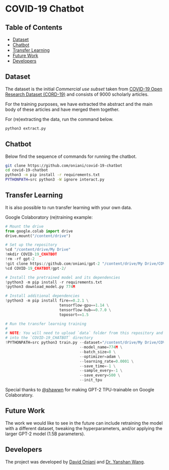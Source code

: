 # COVID-19 Chatbot

## Table of Contents

- [Dataset](#dataset)
- [Chatbot](#chatbot)
- [Transfer Learning](#transfer-learning)
- [Future Work](#future-work)
- [Developers](#developers)

## Dataset

The dataset is the initial _Commercial use subset_ taken from
[COVID-19 Open Research Dataset (CORD-19)](https://pages.semanticscholar.org/coronavirus-research)
and consists of 9000 scholarly articles.

For the training purposes, we have extracted the abstract and the main body of
these articles and have merged them together.

For (re)extracting the data, run the command below.

```sh
python3 extract.py
```

## Chatbot

Below find the sequence of commands for running the chatbot.

```sh
git clone https://github.com/oniani/covid-19-chatbot
cd covid-19-chatbot
python3 -m pip install -r requirements.txt
PYTHONPATH=src python3 -W ignore interact.py
```

## Transfer Learning

It is also possible to run transfer learning with your own data.

Google Colaboratory (re)training example:

```python
# Mount the drive
from google.colab import drive
drive.mount("/content/drive")

# Set up the repository
%cd "/content/drive/My Drive"
!mkdir COVID-19_CHATBOT
!rm -rf gpt-2
!git clone https://github.com/oniani/gpt-2 "/content/drive/My Drive/COVID-19_CHATBOT/gpt-2/"
%cd COVID-19_CHATBOT/gpt-2/

# Install the pretrained model and its dependencies
!python3 -m pip install -r requirements.txt
!python3 download_model.py 774M

# Install additional dependencies
!python3 -m pip install fire==0.2.1 \
                        tensorflow-gpu==1.14 \
                        tensorflow-hub==0.7.0 \
                        toposort==1.5

# Run the transfer learning training
#
# NOTE: You will need to upload `data` folder from this repository and put it
# into the `COVID-19_CHATBOT` directory
!PYTHONPATH=src python3 train.py --dataset="/content/drive/My Drive/COVID-19_CHATBOT/data" \
                                 --model_name=774M \
                                 --batch_size=8 \
                                 --optimizer=adam \
                                 --learning_rate=0.0001 \
                                 --save_time=-1 \
                                 --sample_every=-1 \
                                 --save_every=500 \
                                 --init_tpu
```

Special thanks to [@shawwn](https://github.com/shawwn) for making GPT-2
TPU-trainable on Google Colaboratory.

## Future Work

The work we would like to see in the future can include retraining the model
with a different dataset, tweaking the hyperparameters, and/or applying the
larger GPT-2 model (1.5B parameters).

## Developers

The project was developed by [David Oniani](https://github.com/oniani) and [Dr. Yanshan Wang](https://github.com/yanshanwang).
